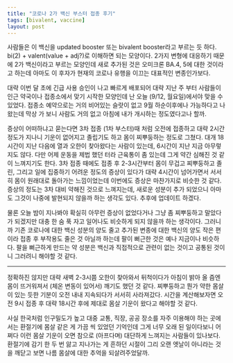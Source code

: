 ```yaml
---
title: "코로나 2가 백신 부스터 접종 후기"
tags: [bivalent, vaccine]
layout: post
---
```


사람들은 이 백신을 updated booster 또는 bivalent booster라고 부르는 듯 하다. bi(2) + valent(value + adj?)로 이해하면 되는 모양이다. 2가지 변형에 대응하기 때문에 2가 백신이라고 부르는 모양인데 새로 추가된 것은 오미크론 BA.4, 5에 대한 것이라고 하는데 아마도 이 후자가 현재의 코로나 유행을 이끄는 대표적인 변종인가보다. 

대략 이번 달 초에 긴급 사용 승인이 나고 빠르게 배포되어 대략 지난 주 부터 사람들이 인근 약국이나 접종소에서 맞기 시작한 모양인데 난 오늘 (9/12, 월요일)에서야 맞을 수 있었다. 접종소 예약으로는 거의 비어있는 슬랏이 없고 9월 하순이후에나 가능하다고 나왔는데 막상 가 보니 사람도 거의 없고 아침에 내가 개시하는 정도였다고나 할까.

증상이 어떠하냐고 묻는다면 3차 접종 (1차 부스터)때 처럼 오전에 접종하고 대략 2시간 정도가 지나니 기운이 없어지고 졸립기도 하고 몸이 찌뿌둥하는 정도로 그쳤다. 대개 18시간이 지난 다음에 열과 오한이 찾아왔다는 사람이 있는데, 6시간이 지난 지금 아무렇지도 않다. 다만 어제 운동을 제법 했던 터라 근육통이 좀 있는데 그게 약간 심해진 것 같이 느껴지기도 한다. 3차 접종 때에도 접종 후 2-3시간부터 몸이 무겁고 찌뿌둥하고 졸린, 그리고 일에 집중하기 어려운 정도의 증상이 있다가 대략 4시간이 넘어가면서 서서히 몸이 원래대로 돌아가는 느낌이었는데 이번에도 증상은 마찬가지로 비슷한 것 같다. 증상의 정도는 3차 대비 약해진 것으로 느껴지는데, 새로운 성분이 추가 되었으니 아마도 그것이 나중에 발현되지 않을까 하는 생각도 있다. 추후에 업데이트 하겠다. 

물론 오늘 밤이 지나봐야 확실히 아무런 증상이 없었다거나 그냥 좀 찌뿌둥하고 말았다가 되겠지만 대충 한 숨 푹 자고 일어나도 비슷하게 되지 않을까 하는 생각이다. 그러니까 기존 코로나에 대한 백신 성분의 양도 줄고 추가된 변종에 대한 백신의 양도 작은 편이라 접종 후 부작용도 줄은 것 아닐까 하는데 팔이 뻐근한 것은 예나 지금이나 비슷하다. 팔을 뻐근하게 만드는 약 성분은 백신과 직접적으로 관련이 없는 것이고 공통된 것이니 그러려니 해야할 것 같다.

-------

정확하진 않지만 대략 새벽 2-3시쯤 오한이 찾아와서 뒤척이다가 아침이 밝아 올 즘엔 몸이 뜨거워져서 (체온 변동이 있어서) 깨기도 했던 것 같다. 찌뿌둥하고 뭔가 약한 몸살이 있는 듯한 기분이 오전 내내 지속되다가 서서히 사라져갔다. 시간을 계산해보자면 오전 9시 접종 후 대략 18시간 후에 제대로 몸살 기운이 왔다고 해야할 것 같다. 

사실 한국처럼 인구밀도가 높고 대중 교통, 직장, 공공 장소를 자주 이용해야 하는 곳에서는 환절기에 몸살 같은 게 가끔 씩 있었던 기억인데 그게 너무 오래 된 일이다보니 어쩌다 이런 몸살 기운이 오면 참으로 (아프다며) 대단하게 느껴지는 사람들이 있나보다. 환절기에 감기 한 두 번 앓고 지나가는 게 흔하던 시절이 그리 오랜 엣날이 아니라는 것을 깨닫고 보면 나름 몸살에 대한 추억을 되살려주었달까.

